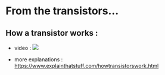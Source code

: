 # From the transistors...

## How a transistor works :

* video :
[![](http://img.youtube.com/vi/DXvAlwMAxiA/0.jpg)](http://www.youtube.com/watch?v=DXvAlwMAxiA "")

* more explanations : https://www.explainthatstuff.com/howtransistorswork.html